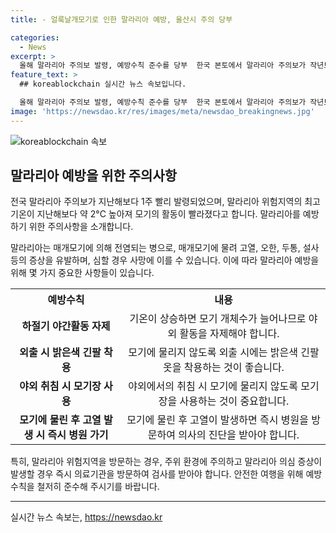 ```yaml
---
title: - 얼룩날개모기로 인한 말라리아 예방, 울산시 주의 당부

categories:
  - News
excerpt: >
  올해 말라리아 주의보 발령, 예방수칙 준수를 당부  한국 본토에서 말라리아 주의보가 작년보다 1주 일찍 발령되었습니다. 이는 올 해 상반기 기온 상승으로 모기 활동이 촉진되며 올해 전국 주의보 발령이 18일에 이른 결과입니다. 말라리아 예방을 위해 야외 활동 시 모기에 물리지 않도록 예방수칙을 철저히 지켜야 합니다. 특히 위험지역 방문객들은 말라리아 의심 증상이 발생할 경우 즉시 의료기관을 찾아 검사를 받아야 합니다.
feature_text: >
  ## koreablockchain 실시간 뉴스 속보입니다.

  올해 말라리아 주의보 발령, 예방수칙 준수를 당부  한국 본토에서 말라리아 주의보가 작년보다 1주 일찍 발령되었습니다. 이는 올 해 상반기 기온 상승으로 모기 활동이 촉진되며 올해 전국 주의보 발령이 18일에 이른 결과입니다. 말라리아 예방을 위해 야외 활동 시 모기에 물리지 않도록 예방수칙을 철저히 지켜야 합니다. 특히 위험지역 방문객들은 말라리아 의심 증상이 발생할 경우 즉시 의료기관을 찾아 검사를 받아야 합니다.
image: 'https://newsdao.kr/res/images/meta/newsdao_breakingnews.jpg'
---
```


<p><img src="https://newsdao.kr/res/images/meta/newsdao_breakingnews.jpg" alt="koreablockchain 속보" /></p>

<h2 data-ke-size="size26">말라리아 예방을 위한 주의사항</h2>

<p>전국 말라리아 주의보가 지난해보다 1주 빨리 발령되었으며, 말라리아 위험지역의 최고 기온이 지난해보다 약 2°C 높아져 모기의 활동이 빨라졌다고 합니다. 말라리아를 예방하기 위한 주의사항을 소개합니다.</p>

<p data-ke-size="size16">말라리아는 매개모기에 의해 전염되는 병으로, 매개모기에 물려 고열, 오한, 두통, 설사 등의 증상을 유발하며, 심할 경우 사망에 이를 수 있습니다. 이에 따라 말라리아 예방을 위해 몇 가지 중요한 사항들이 있습니다.</p>

<table>
    <tr>
        <th>예방수칙</th>
        <th>내용</th>
    </tr>
    <tr>
        <td style="text-align: center; height: 17px;"><b>하절기 야간활동 자제</b></td>
        <td style="text-align: center; height: 17px;">기온이 상승하면 모기 개체수가 늘어나므로 야외 활동을 자제해야 합니다.</td>
    </tr>
    <tr>
        <td style="text-align: center; height: 17px;"><b>외출 시 밝은색 긴팔 착용</b></td>
        <td style="text-align: center; height: 17px;">모기에 물리지 않도록 외출 시에는 밝은색 긴팔 옷을 착용하는 것이 좋습니다.</td>
    </tr>
    <tr>
        <td style="text-align: center; height: 17px;"><b>야외 취침 시 모기장 사용</b></td>
        <td style="text-align: center; height: 17px;">야외에서의 취침 시 모기에 물리지 않도록 모기장을 사용하는 것이 중요합니다.</td>
    </tr>
    <tr>
        <td style="text-align: center; height: 17px;"><b>모기에 물린 후 고열 발생 시 즉시 병원 가기</b></td>
        <td style="text-align: center; height: 17px;">모기에 물린 후 고열이 발생하면 즉시 병원을 방문하여 의사의 진단을 받아야 합니다.</td>
    </tr>
</table>

<p data-ke-size="size16">특히, 말라리아 위험지역을 방문하는 경우, 주위 환경에 주의하고 말라리아 의심 증상이 발생할 경우 즉시 의료기관을 방문하여 검사를 받아야 합니다. 안전한 여행을 위해 예방수칙을 철저히 준수해 주시기를 바랍니다.</p>

<p><hr></p>
실시간 뉴스 속보는, <a href="https://newsdao.kr" rel="dofollow">https://newsdao.kr</a>


